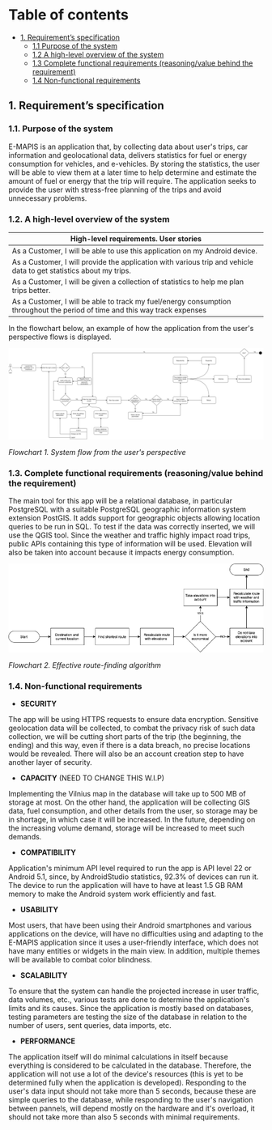 # Table of contents
- [1. Requirement’s specification](#1-requirements-specification)
  - [1.1 Purpose of the system](#11-purpose-of-the-system)
  - [1.2 A high-level overview of the system](#12-a-high-level-overview-of-the-system)
  - [1.3 Complete functional requirements (reasoning/value behind the requirement)](#13-complete-functional-requirements-reasoningvalue-behind-the-requirement)
  - [1.4 Non-functional requirements](#14-non-functional-requirements)

## 1. Requirement’s specification

### 1.1. Purpose of the system

E-MAPIS is an application that, by collecting data about user's trips, car information and geolocational data, delivers statistics for fuel or energy consumption for vehicles, and e-vehicles. By storing the statistics, the user will be able to view them at a later time to help determine and estimate the amount of fuel or energy that the trip will require. The application seeks to provide the user with stress-free planning of the trips and avoid unnecessary problems.  

### 1.2. A high-level overview of the system


| High-level requirements. User stories |
| --- |
| As a Customer, I will be able to use this application on my Android device.|
| As a Customer, I will provide the application with various trip and vehicle data to get statistics about my trips.|
| As a Customer, I will be given a collection of statistics to help me plan trips better.|
| As a Customer, I will be able to track my fuel/energy consumption throughout the period of time and this way track expenses|


In the flowchart below, an example of how the application from the user's perspective flows is displayed.

![Flowchart 1. An example of a high-level](/assets/images/FlowUsersPerspective.png)

*Flowchart 1. System flow from the user's perspective*


### 1.3. Complete functional requirements (reasoning/value behind the requirement)

The main tool for this app will be a relational database, in particular PostgreSQL with a suitable PostgreSQL geographic information system extension PostGIS. It adds support for geographic objects allowing location queries to be run in SQL. To test if the data was correctly inserted, we will use the QGIS tool. Since the weather and traffic highly impact road trips, public APIs containing this type of information will be used. Elevation will also be taken into account because it impacts energy consumption.


![Flowchart 2. Effective route-finding algorithm](/assets/images/Flowchart2.png)

*Flowchart 2. Effective route-finding algorithm*


### 1.4. Non-functional requirements

- **SECURITY**

The app will be using HTTPS requests to ensure data encryption. Sensitive geolocation data will be collected, to combat the privacy risk of such data collection, we will be cutting short parts of the trip (the beginning, the ending) and this way, even if there is a data breach, no precise locations would be revealed. There will also be an account creation step to have another layer of security. 

- **CAPACITY** (NEED TO CHANGE THIS W.I.P)

 Implementing the Vilnius map in the database will take up to 500 MB of storage at most. On the other hand, the application will be collecting GIS data, fuel consumption, and other details from the user, so storage may be in shortage, in which case it will be increased. In the future, depending on the increasing volume demand, storage will be increased to meet such demands.


- **COMPATIBILITY**

Application's minimum API level required to run the app is API level 22 or Android 5.1, since, by AndroidStudio statistics, 92.3% of devices can run it. The device to run the application will have to have at least 1.5 GB RAM memory to make the Android system work efficiently and fast.

- **USABILITY** 

 Most users, that have been using their Android smartphones and various applications on the device, will have no difficulties using and adapting to the E-MAPIS application since it uses a user-friendly interface, which does not have many entities or widgets in the main view. In addition, multiple themes will be available to combat color blindness.

- **SCALABILITY**

To ensure that the system can handle the projected increase in user traffic, data volumes, etc., various tests are done to determine the application's limits and its causes. Since the application is mostly based on databases, testing parameters are testing the size of the database in relation to the number of users, sent queries, data imports, etc.

- **PERFORMANCE**

The application itself will do minimal calculations in itself because everything is considered to be calculated in the database. Therefore, the application will not use a lot of the device's resources (this is yet to be determined fully when the application is developed). Responding to the user's data input should not take more than 5 seconds, because these are simple queries to the database, while responding to the user's navigation between pannels, will depend mostly on the hardware and it's overload, it should not take more than also 5 seconds with minimal requirements.